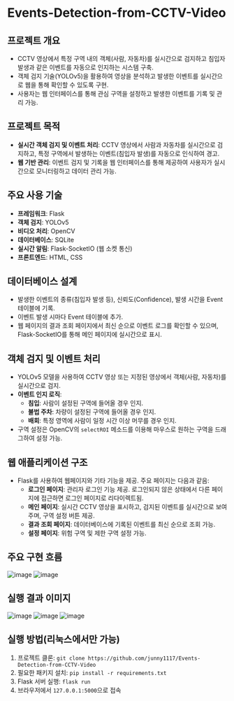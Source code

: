 # Events-Detection-from-CCTV-Video

## 프로젝트 개요
- CCTV 영상에서 특정 구역 내의 객체(사람, 자동차)를 실시간으로 검지하고 침입자 발생과 같은 이벤트를 자동으로 인지하는 시스템 구축.
- 객체 검지 기술(YOLOv5)을 활용하여 영상을 분석하고 발생한 이벤트를 실시간으로 웹을 통해 확인할 수 있도록 구현.
- 사용자는 웹 인터페이스를 통해 관심 구역을 설정하고 발생한 이벤트를 기록 및 관리 가능.

## 프로젝트 목적
- **실시간 객체 검지 및 이벤트 처리**: CCTV 영상에서 사람과 자동차를 실시간으로 검지하고, 특정 구역에서 발생하는 이벤트(침입자 발생)를 자동으로 인식하여 경고.
- **웹 기반 관리**: 이벤트 검지 및 기록을 웹 인터페이스를 통해 제공하여 사용자가 실시간으로 모니터링하고 데이터 관리 가능.

## 주요 사용 기술
- **프레임워크**: Flask
- **객체 검지**: YOLOv5
- **비디오 처리**: OpenCV
- **데이터베이스**: SQLite
- **실시간 알림**: Flask-SocketIO (웹 소켓 통신)
- **프론트엔드**: HTML, CSS

## 데이터베이스 설계
- 발생한 이벤트의 종류(침입자 발생 등), 신뢰도(Confidence), 발생 시간을 Event 테이블에 기록.
- 이벤트 발생 시마다 Event 테이블에 추가.
- 웹 페이지의 결과 조회 페이지에서 최신 순으로 이벤트 로그를 확인할 수 있으며, Flask-SocketIO를 통해 메인 페이지에 실시간으로 표시.

## 객체 검지 및 이벤트 처리
- YOLOv5 모델을 사용하여 CCTV 영상 또는 지정된 영상에서 객체(사람, 자동차)를 실시간으로 검지.
- **이벤트 인지 로직**:
  - **침입**: 사람이 설정된 구역에 들어올 경우 인지.
  - **불법 주차**: 차량이 설정된 구역에 들어올 경우 인지.
  - **배회**: 특정 영역에 사람이 일정 시간 이상 머무를 경우 인지.
- 구역 설정은 OpenCV의 `selectROI` 메소드를 이용해 마우스로 원하는 구역을 드래그하여 설정 가능.

## 웹 애플리케이션 구조
- Flask를 사용하여 웹페이지와 기타 기능을 제공. 주요 페이지는 다음과 같음:
  - **로그인 페이지**: 관리자 로그인 기능 제공. 로그인되지 않은 상태에서 다른 페이지에 접근하면 로그인 페이지로 리다이렉트됨.
  - **메인 페이지**: 실시간 CCTV 영상을 표시하고, 검지된 이벤트를 실시간으로 보여주며, 구역 설정 버튼 제공.
  - **결과 조회 페이지**: 데이터베이스에 기록된 이벤트를 최신 순으로 조회 가능.
  - **설정 페이지**: 위험 구역 및 제한 구역 설정 가능.

## 주요 구현 흐름
![image](https://github.com/user-attachments/assets/37d9f36d-3647-431d-aaea-a3507d8dae52)
![image](https://github.com/user-attachments/assets/06d24b35-fd87-44fe-ba15-0dce611c7176)

## 실행 결과 이미지
![image](https://github.com/user-attachments/assets/b2daba03-e1b1-4e2e-b719-f178453c172e)
![image](https://github.com/user-attachments/assets/bc5bf651-99d7-404f-9315-ed72ce1d7362)
![image](https://github.com/user-attachments/assets/1c6dc02d-1f9e-412f-b850-3247f98023c9)

## 실행 방법(리눅스에서만 가능)
1. 프로젝트 클론: `git clone https://github.com/junny1117/Events-Detection-from-CCTV-Video`
2. 필요한 패키지 설치: `pip install -r requirements.txt`
3. Flask 서버 실행: `flask run`
4. 브라우저에서 `127.0.0.1:5000`으로 접속
